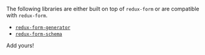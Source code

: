 The following libraries are either built on top of `redux-form` or are compatible with `redux-form`.

* [`redux-form-generator`](https://github.com/lemonCMS/redux-form-generator)
* [`redux-form-schema`](https://github.com/inlight-media/redux-form-schema)

Add yours!

